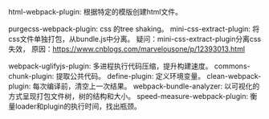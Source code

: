 html-webpack-plugin: 根据特定的模版创建html文件。

purgecss-webpack-plugin: css 的tree shaking。
mini-css-extract-plugin: 将css文件单独打包，从bundle.js中分离。
疑问：mini-css-extract-plugin分离css失效，
原因：https://www.cnblogs.com/marvelousone/p/12393013.html

webpack-uglifyjs-plugin: 多进程执行代码压缩，提升构建速度。
commons-chunk-plugin: 提取公共代码。
define-plugin: 定义环境变量。
clean-webpack-plugin: 每次编译前，清空上一次结果。
webpack-bundle-analyzer: 以可视化的方式呈现打包文件树，树的结构和大小。
speed-measure-webpack-plugin: 衡量loader和plugin的执行时间，找出瓶颈。
